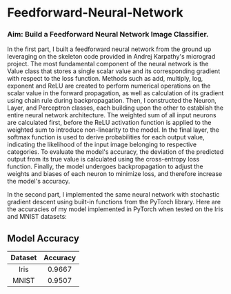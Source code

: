 # Feedforward-Neural-Network

### Aim: Build a Feedforward Neural Network Image Classifier. 

In the first part, I built a feedforward neural network from the ground up leveraging on the skeleton code provided in Andrej Karpathy's micrograd project. The most fundamental component of the neural network is the Value class that stores a single scalar value and its corresponding gradient with respect to the loss function. Methods such as add, multiply, log, exponent and ReLU are created to perform numerical operations on the scalar value in the forward propagation, as well as calculation of its gradient using chain rule during backpropagation. Then, I constructed the Neuron, Layer, and Perceptron classes, each building upon the other to establish the entire neural network architecture. The weighted sum of all input neurons are calculated first, before the ReLU activation function is applied to the weighted sum to introduce non-linearity to the model. In the final layer, the softmax function is used to derive probabilities for each output value, indicating the likelihood of the input image belonging to respective categories. To evaluate the model's accuracy, the deviation of the predicted output from its true value is calculated using the cross-entropy loss function. Finally, the model undergoes backpropagation to adjust the weights and biases of each neuron to minimize loss, and therefore increase the model's accuracy.

In the second part, I implemented the same neural network with stochastic gradient descent using built-in functions from the PyTorch library. Here are the accuracies of my model implemented in PyTorch when tested on the Iris and MNIST datasets:

## Model Accuracy
| Dataset | Accuracy |
| :---: | :---: |
| Iris | 0.9667 |
| MNIST | 0.9507 |

